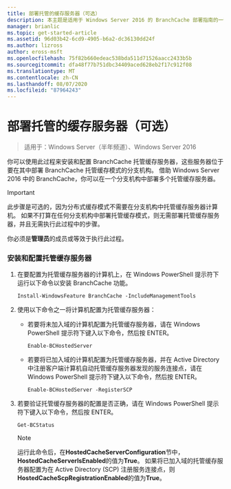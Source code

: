 ```yaml
---
title: 部署托管的缓存服务器（可选）
description: 本主题是适用于 Windows Server 2016 的 BranchCache 部署指南的一部分，它演示了如何在分布式和托管缓存模式下部署 BranchCache，以优化分支机构中的 WAN 带宽使用情况
manager: brianlic
ms.topic: get-started-article
ms.assetid: 96d03b42-6cd9-4905-b6a2-dc36130dd24f
ms.author: lizross
author: eross-msft
ms.openlocfilehash: 75f82b660edeac538bda511d71526aacc2433b5b
ms.sourcegitcommit: dfa48f77b751dbc34409aced628eb2f17c912f08
ms.translationtype: MT
ms.contentlocale: zh-CN
ms.lasthandoff: 08/07/2020
ms.locfileid: "87964243"
---
```

# <a name="deploy-hosted-cache-servers-optional"></a>部署托管的缓存服务器（可选）

>适用于：Windows Server（半年频道）、Windows Server 2016

你可以使用此过程来安装和配置 BranchCache 托管缓存服务器，这些服务器位于要在其中部署 BranchCache 托管缓存模式的分支机构。 借助 Windows Server 2016 中的 BranchCache，你可以在一个分支机构中部署多个托管缓存服务器。

> [!IMPORTANT]
> 此步骤是可选的，因为分布式缓存模式不需要在分支机构中托管缓存服务器计算机。 如果不打算在任何分支机构中部署托管缓存模式，则无需部署托管缓存服务器，并且无需执行此过程中的步骤。

你必须是**管理员**的成员或等效于执行此过程。

### <a name="to-install-and-configure-a-hosted-cache-server"></a>安装和配置托管缓存服务器

1.  在要配置为托管缓存服务器的计算机上，在 Windows PowerShell 提示符下运行以下命令以安装 BranchCache 功能。

    `Install-WindowsFeature BranchCache -IncludeManagementTools`

2.  使用以下命令之一将计算机配置为托管缓存服务器：

    -   若要将未加入域的计算机配置为托管缓存服务器，请在 Windows PowerShell 提示符下键入以下命令，然后按 ENTER。

        `Enable-BCHostedServer`

    -   若要将已加入域的计算机配置为托管缓存服务器，并在 Active Directory 中注册客户端计算机自动托管缓存服务器发现的服务连接点，请在 Windows PowerShell 提示符下键入以下命令，然后按 ENTER。

        `Enable-BCHostedServer -RegisterSCP`

3.  若要验证托管缓存服务器的配置是否正确，请在 Windows PowerShell 提示符下键入以下命令，然后按 ENTER。

    `Get-BCStatus`

    > [!NOTE]
    > 运行此命令后，在**HostedCacheServerConfiguration**节中， **HostedCacheServerIsEnabled**的值为**True**。 如果将已加入域的托管缓存服务器配置为在 Active Directory (SCP) 注册服务连接点，则**HostedCacheScpRegistrationEnabled**的值为**True**。


